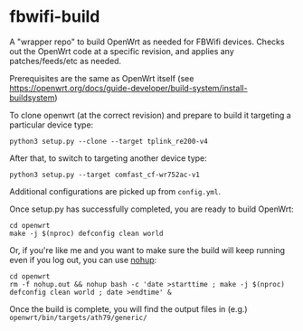 # fbwifi-build

A "wrapper repo" to build OpenWrt as needed for FBWifi devices.
Checks out the OpenWrt code at a specific revision, and applies any patches/feeds/etc as needed.

Prerequisites are the same as OpenWrt itself (see https://openwrt.org/docs/guide-developer/build-system/install-buildsystem)

To clone openwrt (at the correct revision) and prepare to build it targeting a particular device type:
```
python3 setup.py --clone --target tplink_re200-v4
```

After that, to switch to targeting another device type:
```
python3 setup.py --target comfast_cf-wr752ac-v1
```

Additional configurations are picked up from `config.yml`.

Once setup.py has successfully completed, you are ready to build OpenWrt:
```
cd openwrt
make -j $(nproc) defconfig clean world
```

Or, if you're like me and you want to make sure the build will keep running even if you log out, you can use [nohup](https://en.wikipedia.org/wiki/Nohup):
```
cd openwrt
rm -f nohup.out && nohup bash -c 'date >starttime ; make -j $(nproc) defconfig clean world ; date >endtime' &
```

Once the build is complete, you will find the output files in (e.g.) `openwrt/bin/targets/ath79/generic/`
